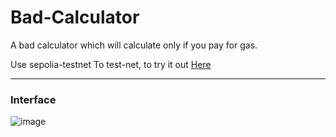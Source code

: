 # Bad-Calculator
A bad calculator which will calculate only if you pay for gas.

Use sepolia-testnet To test-net, to try it out [Here](https://prajasw.github.io/Bad-Calculator)

---
### Interface
![image](https://github.com/PrajasW/Bad-Calculator/assets/74056138/97d9bf57-65ad-4350-ab01-f27a4171e60c)
